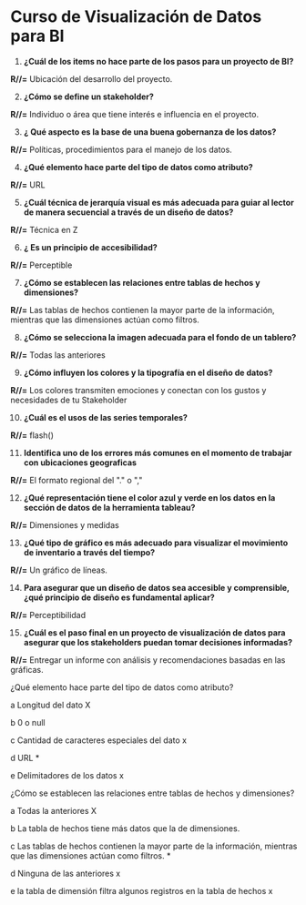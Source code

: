 # Curso de Visualización de Datos para BI

1. **¿Cuál de los items no hace parte de los pasos para un proyecto de BI?**
   
**R//=** Ubicación del desarrollo del proyecto.

2. **¿Cómo se define un stakeholder?**
 
**R//=** Individuo o área que tiene interés e influencia en el proyecto.

3. **¿ Qué aspecto es la base de una buena gobernanza de los datos?**
   
**R//=** Políticas, procedimientos para el manejo de los datos.

4. **¿Qué elemento hace parte del tipo de datos como atributo?**
   
**R//=** URL

5. **¿Cuál técnica de jerarquía visual es más adecuada para guiar al lector de manera secuencial a través de un diseño de datos?**
    
**R//=** Técnica en Z

6. **¿ Es un principio de accesibilidad?**
    
**R//=** Perceptible

7. **¿Cómo se establecen las relaciones entre tablas de hechos y dimensiones?**
    
**R//=** Las tablas de hechos contienen la mayor parte de la información, mientras que las dimensiones actúan como filtros.

8. **¿Cómo se selecciona la imagen adecuada para el fondo de un tablero?**
    
**R//=** Todas las anteriores

9. **¿Cómo influyen los colores y la tipografía en el diseño de datos?**
    
**R//=** Los colores transmiten emociones y conectan con los gustos y necesidades de tu Stakeholder

10. **¿Cuál es el usos de las series temporales?**
    
**R//=** flash()

11. **Identifica uno de los errores más comunes en el momento de trabajar con ubicaciones geograficas**
    
**R//=** El formato regional del "." o ","

12. **¿Qué representación tiene el color azul y verde en los datos en la sección de datos de la herramienta tableau?**
    
**R//=** Dimensiones y medidas

13. **¿Qué tipo de gráfico es más adecuado para visualizar el movimiento de inventario a través del tiempo?**
    
**R//=** Un gráfico de líneas.

14. **Para asegurar que un diseño de datos sea accesible y comprensible, ¿qué principio de diseño es fundamental aplicar?**
    
**R//=** Perceptibilidad

15. **¿Cuál es el paso final en un proyecto de visualización de datos para asegurar que los stakeholders puedan tomar decisiones informadas?**
    
**R//=** Entregar un informe con análisis y recomendaciones basadas en las gráficas.



¿Qué elemento hace parte del tipo de datos como atributo?
 


a
Longitud del dato X

b
0 o null

c
Cantidad de caracteres especiales del dato x

d
URL *

e
Delimitadores de los datos x


¿Cómo se establecen las relaciones entre tablas de hechos y dimensiones?
 


a
Todas la anteriores X

b
La tabla de hechos tiene más datos que la de dimensiones.

c
Las tablas de hechos contienen la mayor parte de la información, mientras que las dimensiones actúan como filtros. *

d
Ninguna de las anteriores x

e
la tabla de dimensión filtra algunos registros en la tabla de hechos x